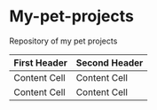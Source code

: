 # My-pet-projects
Repository of my pet projects


| First Header  | Second Header |
| -- | -- |
| Content Cell  | Content Cell  |
| Content Cell  | Content Cell  |
